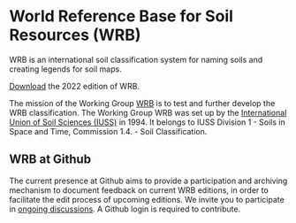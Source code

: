 # World Reference Base for Soil Resources (WRB) 

WRB is an international soil classification system for naming soils and creating legends for soil maps.

[Download](https://wrb.isric.org/files/WRB_fourth_edition_2022-12-18.pdf) the 2022 edition of WRB.

The mission of the Working Group [WRB](https://wrb.isric.org) is to test and further develop the WRB classification. The Working Group WRB was set up by the [International Union of Soil Sciences (IUSS)](https://www.iuss.org/) in 1994. 
It belongs to IUSS Division 1 - Soils in Space and Time, Commission 1.4. - Soil Classification.

## WRB at Github 

The current presence at Github aims to provide a participation and archiving mechanism to document feedback on current WRB editions, in order to facilitate the edit process of upcoming editions. 
We invite you to participate in [ongoing discussions](/discussions). A Github login is required to contribute. 


